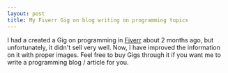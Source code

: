 ```yaml
---
layout: post
title: My Fiverr Gig on blog writing on programming topics
---
```


I had a created a Gig on programming in [Fiverr](http://fiverr.com/danyalzia) about 2 months ago, but unfortunately, it didn't sell very well. Now, I have improved the information on it with proper images. Feel free to buy Gigs through it if you want me to write a programming blog / article for you.
